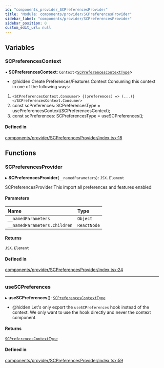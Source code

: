 ```yaml
---
id: "components_provider_SCPreferencesProvider"
title: "Module: components/provider/SCPreferencesProvider"
sidebar_label: "components/provider/SCPreferencesProvider"
sidebar_position: 0
custom_edit_url: null
---
```


## Variables

### SCPreferencesContext

• **SCPreferencesContext**: `Context`<[`SCPreferencesContextType`](../interfaces/types_context.SCPreferencesContextType)\>

 * @hidden
Create Preferences/Features Context
Consuming this context in one of the following ways:
 1. `<SCPreferencesContext.Consumer>
      {(preferences) => (...)}
    </SCPreferencesContext.Consumer>`
 2. const scPreferences: SCPreferencesType = usePreferencesContext(SCPreferencesContext);
 3. const scPreferences: SCPreferencesType = useSCPreferences();

#### Defined in

[components/provider/SCPreferencesProvider/index.tsx:18](https://github.com/selfcommunity/community-ui/blob/7897031/packages/sc-core/src/components/provider/SCPreferencesProvider/index.tsx#L18)

## Functions

### SCPreferencesProvider

▸ **SCPreferencesProvider**(`__namedParameters`): `JSX.Element`

SCPreferencesProvider
This import all preferences and features enabled

#### Parameters

| Name | Type |
| :------ | :------ |
| `__namedParameters` | `Object` |
| `__namedParameters.children` | `ReactNode` |

#### Returns

`JSX.Element`

#### Defined in

[components/provider/SCPreferencesProvider/index.tsx:24](https://github.com/selfcommunity/community-ui/blob/7897031/packages/sc-core/src/components/provider/SCPreferencesProvider/index.tsx#L24)

___

### useSCPreferences

▸ **useSCPreferences**(): [`SCPreferencesContextType`](../interfaces/types_context.SCPreferencesContextType)

 * @hidden
Let's only export the `useSCPreferences` hook instead of the context.
We only want to use the hook directly and never the context component.

#### Returns

[`SCPreferencesContextType`](../interfaces/types_context.SCPreferencesContextType)

#### Defined in

[components/provider/SCPreferencesProvider/index.tsx:59](https://github.com/selfcommunity/community-ui/blob/7897031/packages/sc-core/src/components/provider/SCPreferencesProvider/index.tsx#L59)
